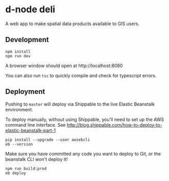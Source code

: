 
d-node deli
============

A web app to make spatial data products available to GIS users.

Development
-----------

    npm install
    npm run dev

A browser window should open at http://localhost:8080

You can also run `tsc` to quickly compile and check for typescript errors.

Deployment
----------

Pushing to `master` will deploy via Shippable to the live Elastic Beanstalk environment.

To deploy manually, without using Shippable, you'll need to set up the AWS command line interface.
See http://blog.shippable.com/how-to-deploy-to-elastic-beanstalk-part-1

    pip install --upgrade --user awsebcli
    eb --version

Make sure you have committed any code you want to deploy to Git, or the beanstalk CLI won't deploy it!

    npm run build:prod
    eb deploy
    